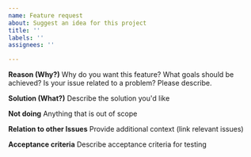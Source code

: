 ```yaml
---
name: Feature request
about: Suggest an idea for this project
title: ''
labels: ''
assignees: ''

---
```


**Reason (Why?)**
Why do you want this feature? What goals should be achieved? Is your issue related to a problem? Please describe.

**Solution (What?)**
Describe the solution you'd like

**Not doing**
Anything that is out of scope

**Relation to other Issues**
Provide additional context (link relevant issues)

**Acceptance criteria**
Describe acceptance criteria for testing
